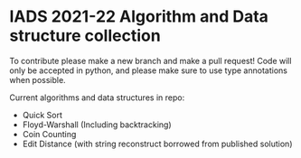 # IADS 2021-22 Algorithm and Data structure collection

To contribute please make a new branch and make a pull request! Code will only be accepted in python, and please make sure to use type annotations when possible. 

Current algorithms and data structures in repo:
- Quick Sort
- Floyd-Warshall (Including backtracking)
- Coin Counting 
- Edit Distance (with string reconstruct borrowed from published solution)
